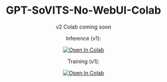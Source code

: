 <div align="center">
  <h1>GPT-SoVITS-No-WebUI-Colab</h1>
  <p> v2 Colab coming soon</p>
  
  <p>Inference (v1):</p>
 
  [![Open In Colab](https://img.shields.io/badge/Colab-F9AB00?style=for-the-badge&logo=googlecolab&color=525252)](https://colab.research.google.com/drive/1gC1lRxuOh4qW8Yz5TA10BEUPR28nJ3VR)
  
  <p>Training (v1):</p>
  
  [![Open In Colab](https://img.shields.io/badge/Colab-F9AB00?style=for-the-badge&logo=googlecolab&color=525252)](https://colab.research.google.com/drive/1LmeM8yUyT9MTYF8OXc-NiBonvdh6hII6)
</div>
